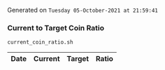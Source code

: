 Generated on `Tuesday 05-October-2021 at 21:59:41`

### Current to Target Coin Ratio
`current_coin_ratio.sh`

Date|Current|Target|Ratio
---|---|---|---
